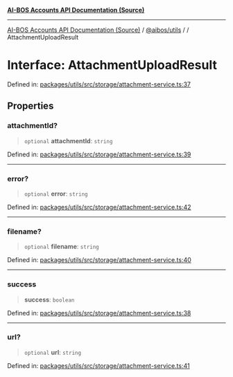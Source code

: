 [**AI-BOS Accounts API Documentation (Source)**](../../../README.md)

***

[AI-BOS Accounts API Documentation (Source)](../../../README.md) / [@aibos/utils](../README.md) / [](../README.md) / AttachmentUploadResult

# Interface: AttachmentUploadResult

Defined in: [packages/utils/src/storage/attachment-service.ts:37](https://github.com/pohlai88/accounts/blob/48103fb36d28b2b9bfb33472b6de2f719773cde9/packages/utils/src/storage/attachment-service.ts#L37)

## Properties

### attachmentId?

> `optional` **attachmentId**: `string`

Defined in: [packages/utils/src/storage/attachment-service.ts:39](https://github.com/pohlai88/accounts/blob/48103fb36d28b2b9bfb33472b6de2f719773cde9/packages/utils/src/storage/attachment-service.ts#L39)

***

### error?

> `optional` **error**: `string`

Defined in: [packages/utils/src/storage/attachment-service.ts:42](https://github.com/pohlai88/accounts/blob/48103fb36d28b2b9bfb33472b6de2f719773cde9/packages/utils/src/storage/attachment-service.ts#L42)

***

### filename?

> `optional` **filename**: `string`

Defined in: [packages/utils/src/storage/attachment-service.ts:40](https://github.com/pohlai88/accounts/blob/48103fb36d28b2b9bfb33472b6de2f719773cde9/packages/utils/src/storage/attachment-service.ts#L40)

***

### success

> **success**: `boolean`

Defined in: [packages/utils/src/storage/attachment-service.ts:38](https://github.com/pohlai88/accounts/blob/48103fb36d28b2b9bfb33472b6de2f719773cde9/packages/utils/src/storage/attachment-service.ts#L38)

***

### url?

> `optional` **url**: `string`

Defined in: [packages/utils/src/storage/attachment-service.ts:41](https://github.com/pohlai88/accounts/blob/48103fb36d28b2b9bfb33472b6de2f719773cde9/packages/utils/src/storage/attachment-service.ts#L41)
